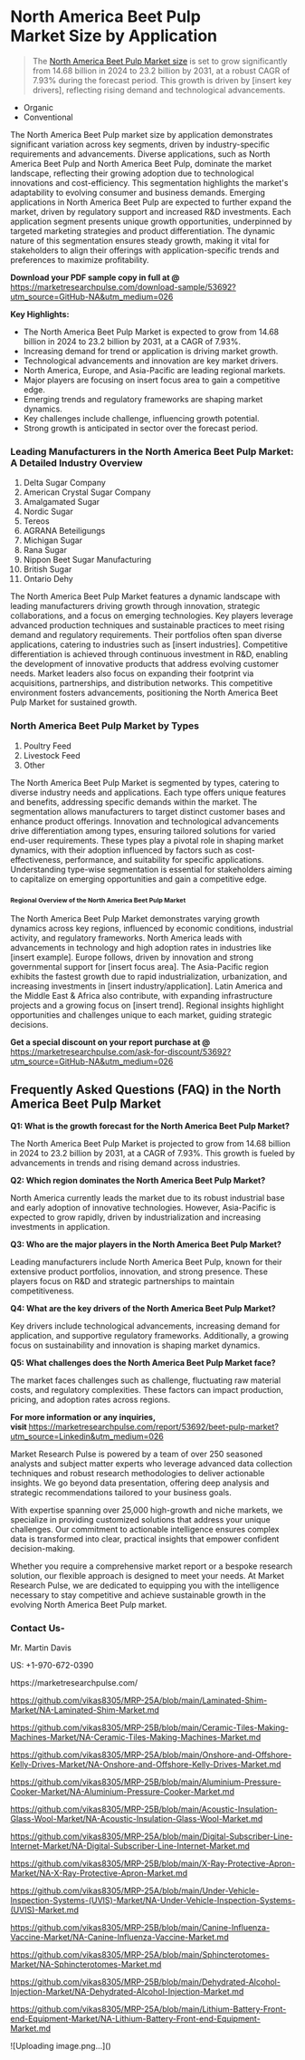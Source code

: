 <h1>North America Beet Pulp Market&nbsp;Size by Application</h1><blockquote><p>The <a href="https://marketresearchpulse.com/download-sample/53692?utm_source=GitHub-NA&amp;utm_medium=026">North America Beet Pulp Market size</a> is set to grow significantly from 14.68 billion in 2024 to 23.2 billion by 2031, at a robust CAGR of 7.93% during the forecast period. This growth is driven by [insert key drivers], reflecting rising demand and technological advancements.</p></blockquote><ul><li>Organic<li> Conventional</li></ul><p>The North America Beet Pulp market size by application demonstrates significant variation across key segments, driven by industry-specific requirements and advancements. Diverse applications, such as North America Beet Pulp and North America Beet Pulp, dominate the market landscape, reflecting their growing adoption due to technological innovations and cost-efficiency. This segmentation highlights the market's adaptability to evolving consumer and business demands. Emerging applications in North America Beet Pulp are expected to further expand the market, driven by regulatory support and increased R&D investments. Each application segment presents unique growth opportunities, underpinned by targeted marketing strategies and product differentiation. The dynamic nature of this segmentation ensures steady growth, making it vital for stakeholders to align their offerings with application-specific trends and preferences to maximize profitability.</p><p><strong>Download your PDF sample copy in full at @ </strong><a href="https://marketresearchpulse.com/download-sample/53692?utm_source=GitHub-NA&amp;utm_medium=026">https://marketresearchpulse.com/download-sample/53692?utm_source=GitHub-NA&amp;utm_medium=026</a></p><p><strong>Key Highlights: </strong></p><ul><li>The North America Beet Pulp Market is expected to grow from 14.68 billion in 2024 to 23.2 billion by 2031, at a CAGR of 7.93%.</li><li>Increasing demand for trend or application is driving market growth.</li><li>Technological advancements and innovation are key market drivers.</li><li>North America, Europe, and Asia-Pacific are leading regional markets.</li><li>Major players are focusing on insert focus area to gain a competitive edge.</li><li>Emerging trends and regulatory frameworks are shaping market dynamics.</li><li>Key challenges include challenge, influencing growth potential.</li><li>Strong growth is anticipated in sector over the forecast period.</li></ul><h3>Leading Manufacturers in the North America Beet Pulp Market: A Detailed Industry Overview</h3><ol><li>Delta Sugar Company</li><li>American Crystal Sugar Company</li><li>Amalgamated Sugar</li><li>Nordic Sugar</li><li>Tereos</li><li>AGRANA Beteiligungs</li><li>Michigan Sugar</li><li>Rana Sugar</li><li>Nippon Beet Sugar Manufacturing</li><li>British Sugar</li><li>Ontario Dehy</li></ol><div class="flex max-w-full flex-col flex-grow"><div class="min-h-8 text-message flex w-full flex-col items-end gap-2 whitespace-normal break-words [.text-message+&amp;]:mt-5" dir="auto" data-message-author-role="assistant" data-message-id="fd8432e4-4910-450d-b182-61b7bfb0a01f" data-message-model-slug="gpt-4o"><div class="flex w-full flex-col gap-1 empty:hidden first:pt-[3px]"><div class="markdown prose w-full break-words dark:prose-invert light"><p>The North America Beet Pulp Market features a dynamic landscape with leading manufacturers driving growth through innovation, strategic collaborations, and a focus on emerging technologies. Key players leverage advanced production techniques and sustainable practices to meet rising demand and regulatory requirements. Their portfolios often span diverse applications, catering to industries such as [insert industries]. Competitive differentiation is achieved through continuous investment in R&amp;D, enabling the development of innovative products that address evolving customer needs. Market leaders also focus on expanding their footprint via acquisitions, partnerships, and distribution networks. This competitive environment fosters advancements, positioning the North America Beet Pulp Market for sustained growth.</p></div></div></div></div><h3>North America Beet Pulp Market by Types</h3><ol><li>Poultry Feed<li> Livestock Feed<li> Other</li></ol><div class="flex max-w-full flex-col flex-grow"><div class="min-h-8 text-message flex w-full flex-col items-end gap-2 whitespace-normal break-words [.text-message+&amp;]:mt-5" dir="auto" data-message-author-role="assistant" data-message-id="084470be-0bb7-4664-bddf-5156b4f41249" data-message-model-slug="gpt-4o-mini"><div class="flex w-full flex-col gap-1 empty:hidden first:pt-[3px]"><div class="markdown prose w-full break-words dark:prose-invert light"><p>The North America Beet Pulp Market is segmented by types, catering to diverse industry needs and applications. Each type offers unique features and benefits, addressing specific demands within the market. The segmentation allows manufacturers to target distinct customer bases and enhance product offerings. Innovation and technological advancements drive differentiation among types, ensuring tailored solutions for varied end-user requirements. These types play a pivotal role in shaping market dynamics, with their adoption influenced by factors such as cost-effectiveness, performance, and suitability for specific applications. Understanding type-wise segmentation is essential for stakeholders aiming to capitalize on emerging opportunities and gain a competitive edge.</p></div></div></div></div><h3><span style="font-size: 11px;">Regional Overview of the North America Beet Pulp Market</span></h3><div class="flex max-w-full flex-col flex-grow"><div class="min-h-8 text-message flex w-full flex-col items-end gap-2 whitespace-normal break-words [.text-message+&amp;]:mt-5" dir="auto" data-message-author-role="assistant" data-message-id="e9038762-ce64-4e30-91c9-9bd413514231" data-message-model-slug="gpt-4o-mini"><div class="flex w-full flex-col gap-1 empty:hidden first:pt-[3px]"><div class="markdown prose w-full break-words dark:prose-invert light"><p>The North America Beet Pulp Market demonstrates varying growth dynamics across key regions, influenced by economic conditions, industrial activity, and regulatory frameworks. North America leads with advancements in technology and high adoption rates in industries like [insert example]. Europe follows, driven by innovation and strong governmental support for [insert focus area]. The Asia-Pacific region exhibits the fastest growth due to rapid industrialization, urbanization, and increasing investments in [insert industry/application]. Latin America and the Middle East &amp; Africa also contribute, with expanding infrastructure projects and a growing focus on [insert trend]. Regional insights highlight opportunities and challenges unique to each market, guiding strategic decisions.</p></div></div></div></div><p><strong>Get a special discount on your report purchase at @ </strong><a href="https://marketresearchpulse.com/ask-for-discount/53692?utm_source=GitHub-NA&amp;utm_medium=026">https://marketresearchpulse.com/ask-for-discount/53692?utm_source=GitHub-NA&amp;utm_medium=026</a></p><h2>Frequently Asked Questions (FAQ) in the North America Beet Pulp Market</h2><p><strong>Q1: What is the growth forecast for the North America Beet Pulp Market?</strong></p><p>The North America Beet Pulp Market is projected to grow from 14.68 billion in 2024 to 23.2 billion by 2031, at a CAGR of 7.93%. This growth is fueled by advancements in trends and rising demand across industries.</p><p><strong>Q2: Which region dominates the North America Beet Pulp Market?</strong></p><p>North America currently leads the market due to its robust industrial base and early adoption of innovative technologies. However, Asia-Pacific is expected to grow rapidly, driven by industrialization and increasing investments in application.</p><p><strong>Q3: Who are the major players in the North America Beet Pulp Market?</strong></p><p>Leading manufacturers include North America Beet Pulp, known for their extensive product portfolios, innovation, and strong presence. These players focus on R&amp;D and strategic partnerships to maintain competitiveness.</p><p><strong>Q4: What are the key drivers of the North America Beet Pulp Market?</strong></p><p>Key drivers include technological advancements, increasing demand for application, and supportive regulatory frameworks. Additionally, a growing focus on sustainability and innovation is shaping market dynamics.</p><p><strong>Q5: What challenges does the North America Beet Pulp Market face?</strong></p><p>The market faces challenges such as challenge, fluctuating raw material costs, and regulatory complexities. These factors can impact production, pricing, and adoption rates across regions.</p><p><strong>For more information or any inquiries, visit&nbsp;</strong><a href="https://marketresearchpulse.com/report/53692/beet-pulp-market?utm_source=Linkedin&utm_medium=026">https://marketresearchpulse.com/report/53692/beet-pulp-market?utm_source=Linkedin&utm_medium=026</a></p><p>Market Research Pulse is powered by a team of over 250 seasoned analysts and subject matter experts who leverage advanced data collection techniques and robust research methodologies to deliver actionable insights. We go beyond data presentation, offering deep analysis and strategic recommendations tailored to your business goals.</p><p>With expertise spanning over 25,000 high-growth and niche markets, we specialize in providing customized solutions that address your unique challenges. Our commitment to actionable intelligence ensures complex data is transformed into clear, practical insights that empower confident decision-making.</p><p>Whether you require a comprehensive market report or a bespoke research solution, our flexible approach is designed to meet your needs. At Market Research Pulse, we are dedicated to equipping you with the intelligence necessary to stay competitive and achieve sustainable growth in the evolving North America Beet Pulp market.</p><h3><strong>Contact Us-</strong></h3><p>Mr. Martin Davis</p><p>US: +1-970-672-0390</p><p>https://marketresearchpulse.com/</p><p><a href="https://github.com/vikas8305/MRP-25A/blob/main/Laminated-Shim-Market/NA-Laminated-Shim-Market.md">https://github.com/vikas8305/MRP-25A/blob/main/Laminated-Shim-Market/NA-Laminated-Shim-Market.md</a></p><p><a href="https://github.com/vikas8305/MRP-25B/blob/main/Ceramic-Tiles-Making-Machines-Market/NA-Ceramic-Tiles-Making-Machines-Market.md">https://github.com/vikas8305/MRP-25B/blob/main/Ceramic-Tiles-Making-Machines-Market/NA-Ceramic-Tiles-Making-Machines-Market.md</a></p><p><a href="https://github.com/vikas8305/MRP-25A/blob/main/Onshore-and-Offshore-Kelly-Drives-Market/NA-Onshore-and-Offshore-Kelly-Drives-Market.md">https://github.com/vikas8305/MRP-25A/blob/main/Onshore-and-Offshore-Kelly-Drives-Market/NA-Onshore-and-Offshore-Kelly-Drives-Market.md</a></p><p><a href="https://github.com/vikas8305/MRP-25B/blob/main/Aluminium-Pressure-Cooker-Market/NA-Aluminium-Pressure-Cooker-Market.md">https://github.com/vikas8305/MRP-25B/blob/main/Aluminium-Pressure-Cooker-Market/NA-Aluminium-Pressure-Cooker-Market.md</a></p><p><a href="https://github.com/vikas8305/MRP-25B/blob/main/Acoustic-Insulation-Glass-Wool-Market/NA-Acoustic-Insulation-Glass-Wool-Market.md">https://github.com/vikas8305/MRP-25B/blob/main/Acoustic-Insulation-Glass-Wool-Market/NA-Acoustic-Insulation-Glass-Wool-Market.md</a></p><p><a href="https://github.com/vikas8305/MRP-25A/blob/main/Digital-Subscriber-Line-Internet-Market/NA-Digital-Subscriber-Line-Internet-Market.md">https://github.com/vikas8305/MRP-25A/blob/main/Digital-Subscriber-Line-Internet-Market/NA-Digital-Subscriber-Line-Internet-Market.md</a></p><p><a href="https://github.com/vikas8305/MRP-25B/blob/main/X-Ray-Protective-Apron-Market/NA-X-Ray-Protective-Apron-Market.md">https://github.com/vikas8305/MRP-25B/blob/main/X-Ray-Protective-Apron-Market/NA-X-Ray-Protective-Apron-Market.md</a></p><p><a href="https://github.com/vikas8305/MRP-25A/blob/main/Under-Vehicle-Inspection-Systems-(UVIS)-Market/NA-Under-Vehicle-Inspection-Systems-(UVIS)-Market.md">https://github.com/vikas8305/MRP-25A/blob/main/Under-Vehicle-Inspection-Systems-(UVIS)-Market/NA-Under-Vehicle-Inspection-Systems-(UVIS)-Market.md</a></p><p><a href="https://github.com/vikas8305/MRP-25B/blob/main/Canine-Influenza-Vaccine-Market/NA-Canine-Influenza-Vaccine-Market.md">https://github.com/vikas8305/MRP-25B/blob/main/Canine-Influenza-Vaccine-Market/NA-Canine-Influenza-Vaccine-Market.md</a></p><p><a href="https://github.com/vikas8305/MRP-25A/blob/main/Sphincterotomes-Market/NA-Sphincterotomes-Market.md">https://github.com/vikas8305/MRP-25A/blob/main/Sphincterotomes-Market/NA-Sphincterotomes-Market.md</a></p><p><a href="https://github.com/vikas8305/MRP-25B/blob/main/Dehydrated-Alcohol-Injection-Market/NA-Dehydrated-Alcohol-Injection-Market.md">https://github.com/vikas8305/MRP-25B/blob/main/Dehydrated-Alcohol-Injection-Market/NA-Dehydrated-Alcohol-Injection-Market.md</a></p><p><a href="https://github.com/vikas8305/MRP-25A/blob/main/Lithium-Battery-Front-end-Equipment-Market/NA-Lithium-Battery-Front-end-Equipment-Market.md">https://github.com/vikas8305/MRP-25A/blob/main/Lithium-Battery-Front-end-Equipment-Market/NA-Lithium-Battery-Front-end-Equipment-Market.md</a></p>
![Uploading image.png…]()
